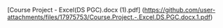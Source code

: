 [Course Project - Excel(DS PGC).docx (1).pdf]
(https://github.com/user-attachments/files/17975753/Course.Project.-.Excel.DS.PGC.docx.1.pdf)
